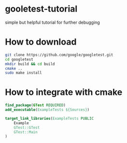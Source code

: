 # gooletest-tutorial
simple but helpful tutorial for further debugging

# How to download

```bash
git clone https://github.com/google/googletest.git
cd googletest
mkdir build && cd build
cmake ..
sudo make install
```

# How to integrate with cmake

```cmake
find_package(GTest REQUIRED)
add_executable(ExampleTests ${Sources})

target_link_libraries(ExampleTests PUBLIC
    Example
    GTest::GTest
    GTest::Main
)
```
